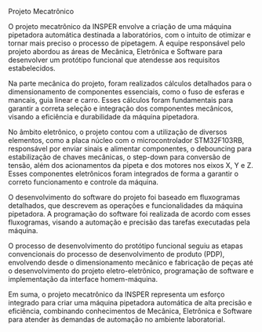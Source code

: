 Projeto Mecatrônico

O projeto mecatrônico da INSPER envolve a criação de uma máquina pipetadora automática destinada a laboratórios, com o intuito de otimizar e tornar mais preciso o processo de pipetagem. A equipe responsável pelo projeto abordou as áreas de Mecânica, Eletrônica e Software para desenvolver um protótipo funcional que atendesse aos requisitos estabelecidos.

Na parte mecânica do projeto, foram realizados cálculos detalhados para o dimensionamento de componentes essenciais, como o fuso de esferas e mancais, guia linear e carro. Esses cálculos foram fundamentais para garantir a correta seleção e integração dos componentes mecânicos, visando a eficiência e durabilidade da máquina pipetadora.

No âmbito eletrônico, o projeto contou com a utilização de diversos elementos, como a placa núcleo com o microcontrolador STM32F103RB, responsável por enviar sinais e alimentar componentes, o debouncing para estabilização de chaves mecânicas, o step-down para conversão de tensão, além dos acionamentos da pipeta e dos motores nos eixos X, Y e Z. Esses componentes eletrônicos foram integrados de forma a garantir o correto funcionamento e controle da máquina.

O desenvolvimento do software do projeto foi baseado em fluxogramas detalhados, que descrevem as operações e funcionalidades da máquina pipetadora. A programação do software foi realizada de acordo com esses fluxogramas, visando a automação e precisão das tarefas executadas pela máquina.

O processo de desenvolvimento do protótipo funcional seguiu as etapas convencionais do processo de desenvolvimento de produto (PDP), envolvendo desde o dimensionamento mecânico e fabricação de peças até o desenvolvimento do projeto eletro-eletrônico, programação de software e implementação da interface homem-máquina.

Em suma, o projeto mecatrônico da INSPER representa um esforço integrado para criar uma máquina pipetadora automática de alta precisão e eficiência, combinando conhecimentos de Mecânica, Eletrônica e Software para atender às demandas de automação no ambiente laboratorial.
